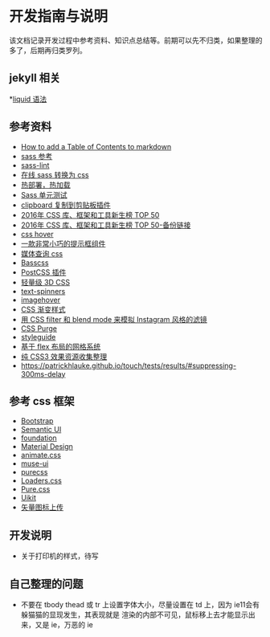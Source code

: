 # 开发指南与说明
该文档记录开发过程中参考资料、知识点总结等。前期可以先不归类，如果整理的多了，后期再归类罗列。

## jekyll 相关

*[liquid 语法](https://liquid.bootcss.com/)

## 参考资料

* [How to add a Table of Contents to markdown](http://www.seanbuscay.com/blog/jekyll-toc-markdown/)
* [sass 参考](http://www.sass.hk/docs/)
* [sass-lint](https://github.com/sasstools/sass-lint)
* [在线 sass 转换为 css](http://www.sassmeister.com/)
* [热部署，热加载](https://browsersync.io)
* [Sass 单元测试](http://oddbird.net/true/)
* [clipboard 复制到剪贴板插件](https://clipboardjs.com/)
* [2016年 CSS 库、框架和工具新生榜 TOP 50](https://my.oschina.net/u/2903254/blog/809874)
* [2016年 CSS 库、框架和工具新生榜 TOP 50-备份链接](https://zhuanlan.zhihu.com/p/24524155)
* [css hover](http://ianlunn.github.io/Hover/)
* [一款非常小巧的提示框组件](http://kazzkiq.github.io/balloon.css/)
* [媒体查询 css](http://elementqueries.com/)
* [Basscss](http://basscss.com/)
* [PostCSS 插件](http://postcss.parts/)
* [轻量级 3D CSS](http://www.voxelcss.com/)
* [text-spinners](http://tawian.io/text-spinners/)
* [imagehover](http://imagehover.io/)
* [CSS 渐变样式](http://evankarageorgos.github.io/hue/)
* [用 CSS filter 和 blend mode 来模拟 Instagram 风格的滤镜](https://una.im/CSSgram/)
* [CSS Purge](http://www.csspurge.com/)
* [styleguide](http://styleguide.devbproto.com/styleguide/)
* [基于 flex 布局的网格系统](http://flexboxgrid.com/)
* [纯 CSS3 效果资源收集整理](https://github.com/Zhangjd/awesome-pure-css-no-javascript)
* https://patrickhlauke.github.io/touch/tests/results/#suppressing-300ms-delay

## 参考 css 框架

* [Bootstrap](https://v4-alpha.getbootstrap.com/)
* [Semantic UI](https://semantic-ui.com/)
* [foundation](http://foundation.zurb.com/)
* [Material Design](https://material.io/)
* [animate.css](https://daneden.github.io/animate.css/)
* [muse-ui](http://www.muse-ui.org/)
* [purecss](https://purecss.io/)
* [Loaders.css](https://connoratherton.com/loaders)
* [Pure.css](http://purecss.io/)
* [Uikit](http://getuikit.com/index.html)
* [矢量图标上传](http://iconfont.cn/)


## 开发说明

* 关于打印机的样式，待写

## 自己整理的问题

* 不要在 tbody thead 或 tr 上设置字体大小，尽量设置在 td 上，因为 ie11会有躲猫猫的显现发生，其表现就是
  渲染的内部不可见，鼠标移上去才能显示出来，又是 ie，万恶的 ie
